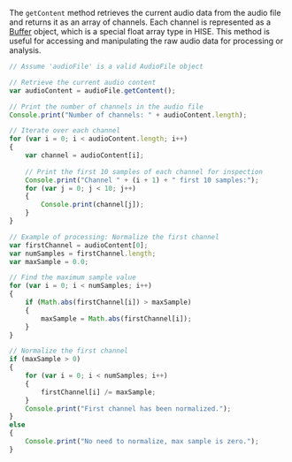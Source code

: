 The `getContent` method retrieves the current audio data from the audio file and returns it as an array of channels. Each channel is represented as a [Buffer](/scripting/scripting-api/buffer) object, which is a special float array type in HISE. This method is useful for accessing and manipulating the raw audio data for processing or analysis.

```javascript
// Assume 'audioFile' is a valid AudioFile object

// Retrieve the current audio content
var audioContent = audioFile.getContent();

// Print the number of channels in the audio file
Console.print("Number of channels: " + audioContent.length);

// Iterate over each channel
for (var i = 0; i < audioContent.length; i++)
{
    var channel = audioContent[i];
    
    // Print the first 10 samples of each channel for inspection
    Console.print("Channel " + (i + 1) + " first 10 samples:");
    for (var j = 0; j < 10; j++)
    {
        Console.print(channel[j]);
    }
}

// Example of processing: Normalize the first channel
var firstChannel = audioContent[0];
var numSamples = firstChannel.length;
var maxSample = 0.0;

// Find the maximum sample value
for (var i = 0; i < numSamples; i++)
{
    if (Math.abs(firstChannel[i]) > maxSample)
    {
        maxSample = Math.abs(firstChannel[i]);
    }
}

// Normalize the first channel
if (maxSample > 0)
{
    for (var i = 0; i < numSamples; i++)
    {
        firstChannel[i] /= maxSample;
    }
    Console.print("First channel has been normalized.");
}
else
{
    Console.print("No need to normalize, max sample is zero.");
}
```